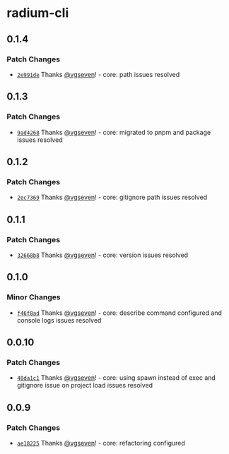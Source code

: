 # radium-cli

## 0.1.4

### Patch Changes

- [`2e991de`](https://github.com/silver-company/radium/commit/2e991de4eecac98b4e9b9d2ee4b564ca8dba76a4) Thanks [@vgseven](https://github.com/vgseven)! - core: path issues resolved

## 0.1.3

### Patch Changes

- [`9ad4268`](https://github.com/silver-company/radium/commit/9ad42681f716a706857baaed48b99dd1b7e8aefa) Thanks [@vgseven](https://github.com/vgseven)! - core: migrated to pnpm and package issues resolved

## 0.1.2

### Patch Changes

- [`2ec7369`](https://github.com/silver-company/radium/commit/2ec7369be24c890b98a0644356869ae8f28d0bf4) Thanks [@vgseven](https://github.com/vgseven)! - core: gitignore path issues resolved

## 0.1.1

### Patch Changes

- [`32668b8`](https://github.com/silver-company/radium/commit/32668b890960359c0b9b75ecff7b956a32799933) Thanks [@vgseven](https://github.com/vgseven)! - core: version issues resolved

## 0.1.0

### Minor Changes

- [`f46f8ad`](https://github.com/silver-company/radium/commit/f46f8ade18b476bc2dc24e7fbbd6f5cb474b4e1d) Thanks [@vgseven](https://github.com/vgseven)! - core: describe command configured and console logs issues resolved

## 0.0.10

### Patch Changes

- [`48da1c1`](https://github.com/silver-company/radium/commit/48da1c18c18ee9148db06b094cd111e65077e13e) Thanks [@vgseven](https://github.com/vgseven)! - core: using spawn instead of exec and gitignore issue on project load issues resolved

## 0.0.9

### Patch Changes

- [`ae18225`](https://github.com/silver-company/radium/commit/ae182254d2ea2a11194ff1c18127727a48113469) Thanks [@vgseven](https://github.com/vgseven)! - core: refactoring configured
